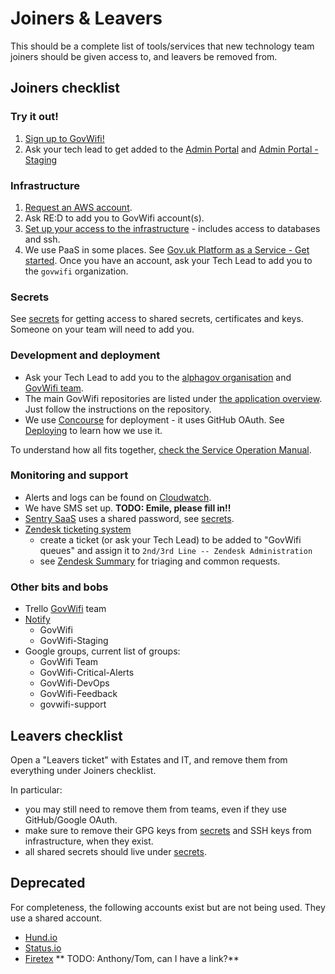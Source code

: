 # Joiners & Leavers

This should be a complete list of tools/services that new technology team
joiners should be given access to, and leavers be removed from.


## Joiners checklist

### Try it out!

1. [Sign up to GovWifi!](https://www.wifi.service.gov.uk/about-govwifi/connect-to-govwifi/)
2. Ask your tech lead to get added to the [Admin Portal](https://admin.wifi.service.gov.uk/) and [Admin Portal - Staging](https://admin.staging.wifi.service.gov.uk/)

### Infrastructure

1. [Request an AWS account](https://gds-request-an-aws-account.cloudapps.digital/).
2. Ask RE:D to add you to GovWifi account(s).
3. [Set up your access to the infrastructure](/accessing-the-infrastructure.html) - includes access to databases and ssh.
4. We use PaaS in some places. See [Gov.uk Platform as a Service - Get started](https://docs.cloud.service.gov.uk/get_started.html). Once you have an account, ask your Tech Lead to add you to the `govwifi` organization.

### Secrets

See [secrets](/secrets.html) for getting access to shared secrets, certificates and keys. Someone on your team will need to add you.

### Development and deployment

- Ask your Tech Lead to add you to the [alphagov organisation](https://github.com/alphagov) and [GovWifi team](https://github.com/orgs/alphagov/teams/govwifi).
- The main GovWifi repositories are listed under [the application overview](/index.html). Just follow the instructions on the repository.
- We use [Concourse](https://cd.gds-reliability.engineering/) for deployment - it uses GitHub OAuth. See [Deploying](/deploying.html) to learn how we use it.

To understand how all fits together, [check the Service Operation Manual](https://docs.google.com/document/d/1XvzfnjQf2kCbArJBiI6B6_pnvZOCkwX-N1WyTPAZfWI/edit).

### Monitoring and support

- Alerts and logs can be found on [Cloudwatch](https://eu-west-2.console.aws.amazon.com/cloudwatch/home?region=eu-west-2#).
- We have SMS set up. **TODO: Emile, please fill in!!**
- [Sentry SaaS](https://sentry.io/organizations/government-digital-services/projects/) uses a shared password, see [secrets](secrets).
- [Zendesk ticketing system](https://govuk.zendesk.com/agent/dashboard)
    - create a ticket (or ask your Tech Lead) to be added to "GovWifi queues" and assign it to `2nd/3rd Line -- Zendesk Administration`
    - see [Zendesk Summary](/zendesk_summary) for triaging and common requests.


### Other bits and bobs

- Trello [GovWifi](https://trello.com/govwifi) team
- [Notify](https://www.notifications.service.gov.uk/accounts)
  - GovWifi
  - GovWifi-Staging
- Google groups, current list of groups:
  - GovWifi Team
  - GovWifi-Critical-Alerts
  - GovWifi-DevOps
  - GovWifi-Feedback
  - govwifi-support


## Leavers checklist

Open a "Leavers ticket" with Estates and IT, and remove them from everything under Joiners checklist.

In particular:

- you may still need to remove them from teams, even if they use GitHub/Google OAuth.
- make sure to remove their GPG keys from [secrets](secrets) and SSH keys from infrastructure, when they exist.
- all shared secrets should live under [secrets](secrets).

## Deprecated

For completeness, the following accounts exist but are not being used. They use a shared account.

* [Hund.io](https://status.wifi.service.gov.uk/dashboard/team/users)
* [Status.io](https://manage.statuspage.io/organizations/p6bxj7rb8tpc/team)
* [Firetex]() ** TODO: Anthony/Tom, can I have a link?**